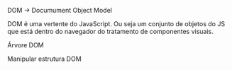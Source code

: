 DOM -> Documument Object Model

DOM é uma vertente do JavaScript. Ou seja um conjunto de objetos do JS que está dentro do navegador do tratamento de componentes visuais.

Árvore DOM

Manipular estrutura DOM
